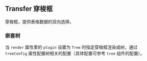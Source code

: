<div class="demo-header">
<p class="overviewicon">
  <span class="wapi-ui-transfer"/>
</p>

## Transfer 穿梭框

<nova-uxlink widget-name="Transfer"></nova-uxlink>

穿梭框，提供表格数据的双向选择。
</div>

### 嵌套树

当 `render` 属性里的 `plugin` 设置为 `Tree` 时指定穿梭框渲染成树，通过 `treeConfig` 属性配置树相关的配置（具体配置可参考 `tree` 组件的配置）。

<nova-demo-view link="transfer/nested-tree.vue"></nova-demo-view>

<br>
